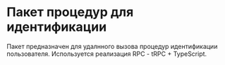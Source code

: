 # Пакет процедур для идентификации

Пакет предназначен для удалнного вызова процедур идентификации пользователя. 
Используется реализация RPC - tRPC + TypeScript.